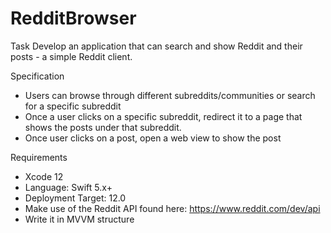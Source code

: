 # RedditBrowser
 
Task
Develop an application that can search and show Reddit and their posts - a simple Reddit
client.

Specification

- Users can browse through different subreddits/communities or search for a specific
subreddit
- Once a user clicks on a specific subreddit, redirect it to a page that shows the posts
under that subreddit.
- Once user clicks on a post, open a web view to show the post


Requirements

- Xcode 12
- Language: Swift 5.x+
- Deployment Target: 12.0
- Make use of the Reddit API found here: https://www.reddit.com/dev/api
- Write it in MVVM structure
